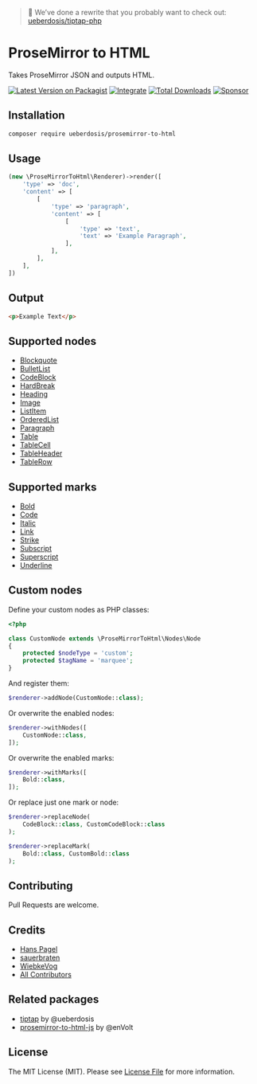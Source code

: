 > 🚨 We’ve done a rewrite that you probably want to check out: [ueberdosis/tiptap-php](https://github.com/ueberdosis/tiptap-php)

# ProseMirror to HTML
Takes ProseMirror JSON and outputs HTML.

[![Latest Version on Packagist](https://img.shields.io/packagist/v/ueberdosis/prosemirror-to-html.svg)](https://packagist.org/packages/ueberdosis/prosemirror-to-html)
[![Integrate](https://github.com/ueberdosis/html-to-prosemirror/workflows/Integrate/badge.svg?branch=main)](https://github.com/ueberdosis/html-to-prosemirror/actions)
[![Total Downloads](https://img.shields.io/packagist/dt/ueberdosis/prosemirror-to-html.svg?style=flat-square)](https://packagist.org/packages/ueberdosis/prosemirror-to-html)
[![Sponsor](https://img.shields.io/static/v1?label=Sponsor&message=%E2%9D%A4&logo=GitHub)](https://github.com/sponsors/ueberdosis)

## Installation
```bash
composer require ueberdosis/prosemirror-to-html
```

## Usage
```php
(new \ProseMirrorToHtml\Renderer)->render([
    'type' => 'doc',
    'content' => [
        [
            'type' => 'paragraph',
            'content' => [
                [
                    'type' => 'text',
                    'text' => 'Example Paragraph',
                ],
            ],
        ],
    ],
])
```

## Output
```html
<p>Example Text</p>
```

## Supported nodes
- [Blockquote](https://github.com/ueberdosis/prosemirror-to-html/blob/main/src/Nodes/Blockquote.php)
- [BulletList](https://github.com/ueberdosis/prosemirror-to-html/blob/main/src/Nodes/BulletList.php)
- [CodeBlock](https://github.com/ueberdosis/prosemirror-to-html/blob/main/src/Nodes/CodeBlock.php)
- [HardBreak](https://github.com/ueberdosis/prosemirror-to-html/blob/main/src/Nodes/HardBreak.php)
- [Heading](https://github.com/ueberdosis/prosemirror-to-html/blob/main/src/Nodes/Heading.php)
- [Image](https://github.com/ueberdosis/prosemirror-to-html/blob/main/src/Nodes/Image.php)
- [ListItem](https://github.com/ueberdosis/prosemirror-to-html/blob/main/src/Nodes/ListItem.php)
- [OrderedList](https://github.com/ueberdosis/prosemirror-to-html/blob/main/src/Nodes/OrderedList.php)
- [Paragraph](https://github.com/ueberdosis/prosemirror-to-html/blob/main/src/Nodes/Paragraph.php)
- [Table](https://github.com/ueberdosis/prosemirror-to-html/blob/main/src/Nodes/Table.php)
- [TableCell](https://github.com/ueberdosis/prosemirror-to-html/blob/main/src/Nodes/TableCell.php)
- [TableHeader](https://github.com/ueberdosis/prosemirror-to-html/blob/main/src/Nodes/TableHeader.php)
- [TableRow](https://github.com/ueberdosis/prosemirror-to-html/blob/main/src/Nodes/TableRow.php)

## Supported marks
- [Bold](https://github.com/ueberdosis/prosemirror-to-html/blob/main/src/Marks/Bold.php)
- [Code](https://github.com/ueberdosis/prosemirror-to-html/blob/main/src/Marks/Code.php)
- [Italic](https://github.com/ueberdosis/prosemirror-to-html/blob/main/src/Marks/Italic.php)
- [Link](https://github.com/ueberdosis/prosemirror-to-html/blob/main/src/Marks/Link.php)
- [Strike](https://github.com/ueberdosis/prosemirror-to-html/blob/main/src/Marks/Strike.php)
- [Subscript](https://github.com/ueberdosis/prosemirror-to-html/blob/main/src/Marks/Subscript.php)
- [Superscript](https://github.com/ueberdosis/prosemirror-to-html/blob/main/src/Marks/Superscript.php)
- [Underline](https://github.com/ueberdosis/prosemirror-to-html/blob/main/src/Marks/Underline.php)

## Custom nodes
Define your custom nodes as PHP classes:
```php
<?php

class CustomNode extends \ProseMirrorToHtml\Nodes\Node
{
    protected $nodeType = 'custom';
    protected $tagName = 'marquee';
}
```

And register them:
```php
$renderer->addNode(CustomNode::class);
```

Or overwrite the enabled nodes:
```php
$renderer->withNodes([
    CustomNode::class,
]);
```

Or overwrite the enabled marks:
```php
$renderer->withMarks([
    Bold::class,
]);
```

Or replace just one mark or node:
```php
$renderer->replaceNode(
    CodeBlock::class, CustomCodeBlock::class
);

$renderer->replaceMark(
    Bold::class, CustomBold::class
);
```

## Contributing
Pull Requests are welcome.

## Credits
- [Hans Pagel](https://github.com/hanspagel)
- [sauerbraten](https://github.com/sauerbraten)
- [WiebkeVog](https://github.com/WiebkeVog)
- [All Contributors](../../contributors)

## Related packages
- [tiptap](https://github.com/ueberdosis/tiptap) by @ueberdosis
- [prosemirror-to-html-js](https://github.com/enVolt/prosemirror-to-html) by @enVolt

## License
The MIT License (MIT). Please see [License File](LICENSE.md) for more information.
